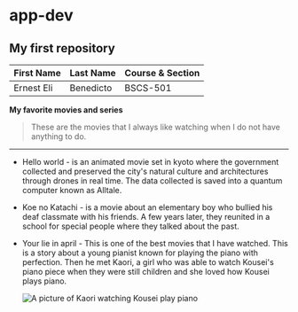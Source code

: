 # app-dev
## My first repository 

| First Name  | Last Name   | Course & Section |
| ----------- | ----------- | ---------------- |
| Ernest Eli  | Benedicto   |     BSCS-501     |


**My favorite movies and series**

> These are the movies that I always like watching when I do not have anything to do.

--------

  - Hello world - is an animated movie set in kyoto where the government collected and preserved the city's natural culture and architectures through drones in real time. The data collected is saved into a quantum computer known as Alltale. 
  - Koe no Katachi - is a movie about an elementary boy who bullied his deaf classmate with his friends. A few years later, they reunited in a school for special people where they talked about the past.
  - Your lie in april - This is one of the best movies that I have watched. This is a story about a young pianist known for playing the piano with perfection. Then he met Kaori, a girl who was able to watch Kousei's piano piece when they were still children and she loved how Kousei plays piano.

    ![A picture of Kaori watching Kousei play piano](https://github.com/elii222111/app-dev/assets/152808437/c59d2b5a-ae28-49f0-a7b7-f28902da842e)
 
